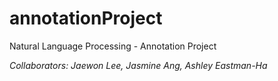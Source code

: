 # annotationProject
Natural Language Processing - Annotation Project 

_Collaborators: Jaewon Lee, Jasmine Ang, Ashley Eastman-Ha_
